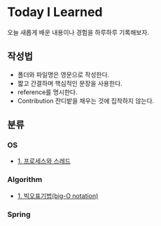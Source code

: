# Today I Learned
오늘 새롭게 배운 내용이나 경험을 하루하루 기록해보자.

## 작성법
- 폴더와 파일명은 영문으로 작성한다.
- 짧고 간결하며 핵심적인 문장을 사용한다.
- reference를 명시한다.
- Contribution 잔디밭을 채우는 것에 집착하지 않는다.

## 분류

### OS
 - [1. 프로세스와 스레드](https://github.com/JR-A/TIL/blob/main/OS/process-thread.md)

### Algorithm
 - [1. 빅오표기법(big-O notation)](https://github.com/JR-A/TIL/blob/main/Algorithm/big-o.md)
### Spring

